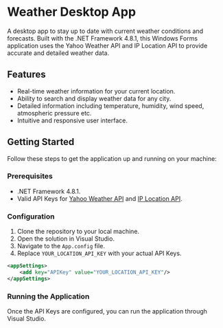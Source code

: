 # Weather Desktop App

A desktop app to stay up to date with current weather conditions and forecasts. Built with the .NET Framework 4.8.1, this Windows Forms application uses the Yahoo Weather API and IP Location API to provide accurate and detailed weather data.

## Features

- Real-time weather information for your current location.
- Ability to search and display weather data for any city.
- Detailed information including temperature, humidity, wind speed, atmospheric pressure etc.
- Intuitive and responsive user interface.

## Getting Started

Follow these steps to get the application up and running on your machine:

### Prerequisites

- .NET Framework 4.8.1.
- Valid API Keys for [Yahoo Weather API](https://rapidapi.com/apishub/api/yahoo-weather5) and [IP Location API](https://rapidapi.com/ipfind/api/find-any-ip-address-or-domain-location-world-wide).


### Configuration

1. Clone the repository to your local machine.
2. Open the solution in Visual Studio.
3. Navigate to the `App.config` file.
4. Replace `YOUR_LOCATION_API_KEY` with your actual API Keys.

```xml
<appSettings>
    <add key="APIKey" value="YOUR_LOCATION_API_KEY"/>
</appSettings>
```

### Running the Application

Once the API Keys are configured, you can run the application through Visual Studio.
